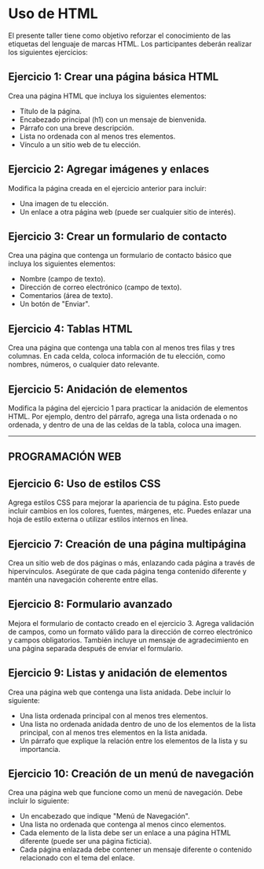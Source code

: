 # Uso de HTML

El presente taller tiene como objetivo reforzar el conocimiento de las etiquetas del lenguaje de marcas HTML. Los participantes deberán realizar los siguientes ejercicios:

## Ejercicio 1: Crear una página básica HTML

Crea una página HTML que incluya los siguientes elementos:
- Título de la página.
- Encabezado principal (h1) con un mensaje de bienvenida.
- Párrafo con una breve descripción.
- Lista no ordenada con al menos tres elementos.
- Vínculo a un sitio web de tu elección.

## Ejercicio 2: Agregar imágenes y enlaces

Modifica la página creada en el ejercicio anterior para incluir:
- Una imagen de tu elección.
- Un enlace a otra página web (puede ser cualquier sitio de interés).

## Ejercicio 3: Crear un formulario de contacto

Crea una página que contenga un formulario de contacto básico que incluya los siguientes elementos:
- Nombre (campo de texto).
- Dirección de correo electrónico (campo de texto).
- Comentarios (área de texto).
- Un botón de "Enviar".

## Ejercicio 4: Tablas HTML

Crea una página que contenga una tabla con al menos tres filas y tres columnas. En cada celda, coloca información de tu elección, como nombres, números, o cualquier dato relevante.

## Ejercicio 5: Anidación de elementos

Modifica la página del ejercicio 1 para practicar la anidación de elementos HTML. Por ejemplo, dentro del párrafo, agrega una lista ordenada o no ordenada, y dentro de una de las celdas de la tabla, coloca una imagen.

---

## PROGRAMACIÓN WEB

## Ejercicio 6: Uso de estilos CSS

Agrega estilos CSS para mejorar la apariencia de tu página. Esto puede incluir cambios en los colores, fuentes, márgenes, etc. Puedes enlazar una hoja de estilo externa o utilizar estilos internos en línea.

## Ejercicio 7: Creación de una página multipágina

Crea un sitio web de dos páginas o más, enlazando cada página a través de hipervínculos. Asegúrate de que cada página tenga contenido diferente y mantén una navegación coherente entre ellas.

## Ejercicio 8: Formulario avanzado

Mejora el formulario de contacto creado en el ejercicio 3. Agrega validación de campos, como un formato válido para la dirección de correo electrónico y campos obligatorios. También incluye un mensaje de agradecimiento en una página separada después de enviar el formulario.

## Ejercicio 9: Listas y anidación de elementos

Crea una página web que contenga una lista anidada. Debe incluir lo siguiente:
- Una lista ordenada principal con al menos tres elementos.
- Una lista no ordenada anidada dentro de uno de los elementos de la lista principal, con al menos tres elementos en la lista anidada.
- Un párrafo que explique la relación entre los elementos de la lista y su importancia.

## Ejercicio 10: Creación de un menú de navegación

Crea una página web que funcione como un menú de navegación. Debe incluir lo siguiente:
- Un encabezado que indique "Menú de Navegación".
- Una lista no ordenada que contenga al menos cinco elementos.
- Cada elemento de la lista debe ser un enlace a una página HTML diferente (puede ser una página ficticia).
- Cada página enlazada debe contener un mensaje diferente o contenido relacionado con el tema del enlace.

